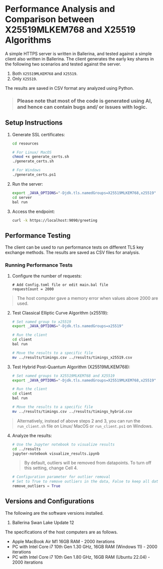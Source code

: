 # Performance Analysis and Comparison between X25519MLKEM768 and X25519 Algorithms

A simple HTTPS server is written in Ballerina, and tested against a simple client also written in Ballerina. The client generates the early key shares in the following two scenarios and tested against the server.

1. Both `X25519MLKEM768` and `X25519`.
2. Only `X25519`.

The results are saved in CSV format any analyzed using Python.

> ### Please note that most of the code is generated using AI, and hence can contain bugs and/ or issues with logic.

## Setup Instructions

1. Generate SSL certificates:
   ```bash
   cd resources

   # For Linux/ MacOS
   chmod +x generate_certs.sh
   ./generate_certs.sh

   # For Windows
   ./generate_certs.ps1
   ```

2. Run the server:
   ```bash
   export _JAVA_OPTIONS="-Djdk.tls.namedGroups=X25519MLKEM768,x25519"
   cd server
   bal run
   ```

3. Access the endpoint:
   ```bash
   curl -k https://localhost:9090/greeting
   ```

## Performance Testing

The client can be used to run performance tests on different TLS key exchange methods. The results are saved as CSV files for analysis.

### Running Performance Tests

1. Configure the number of requests:
   ```
   # Add Config.toml file or edit main.bal file
   requestCount = 2000
   ```
> The host computer gave a memory error when values above 2000 are used.

2. Test Classical Elliptic Curve Algorithm (x25519):
   ```bash
   # Set named group to x25519
   export _JAVA_OPTIONS="-Djdk.tls.namedGroups=x25519"
   
   # Run the client
   cd client
   bal run
   
   # Move the results to a specific file
   mv ../results/timings.csv ../results/timings_x25519.csv
   ```

3. Test Hybrid Post-Quantum Algorithm (X25519MLKEM768):
   ```bash
   # Set named groups to X25519MLKEM768 and X25519
   export _JAVA_OPTIONS="-Djdk.tls.namedGroups=X25519MLKEM768,x25519"
   
   # Run the client
   cd client
   bal run
   
   # Move the results to a specific file
   mv ../results/timings.csv ../results/timings_hybrid.csv
   ```

> Alternatively, instead of above steps 2 and 3, you can run the `run_client.sh` file on Linux/ MacOS or `run_client.ps1` on Windows.

4. Analyze the results:
   ```bash
   # Use the Jupyter notebook to visualize results
   cd ../results
   jupyter-notebook visualize_results.ipynb
   ```

   > By default, outliers will be removed from datapoints. To turn off this setting, change Cell 4.

   ```python
   # Configuration parameter for outlier removal
   # Set to True to remove outliers in the data, False to keep all data points
   remove_outliers = True
   ```

## Versions and Configurations

The following are the software versions installed.

1. Ballerina Swan Lake Update 12

The specifications of the host computers are as follows.

- Apple MacBook Air M1 16GB RAM - 2000 iterations
- PC with Intel Core i7 10th Gen 1.30 GHz, 16GB RAM (Windows 11) - 2000 iterations
- PC with Intel Core i7 10th Gen 1.80 GHz, 16GB RAM (Ubuntu 22.04) - 2000 iterations
